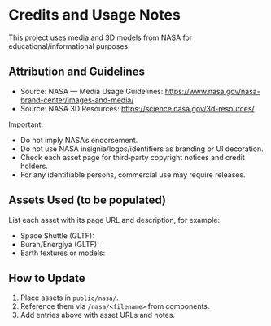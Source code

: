 # Credits and Usage Notes

This project uses media and 3D models from NASA for educational/informational purposes.

## Attribution and Guidelines
- Source: NASA — Media Usage Guidelines: https://www.nasa.gov/nasa-brand-center/images-and-media/
- Source: NASA 3D Resources: https://science.nasa.gov/3d-resources/

Important:
- Do not imply NASA’s endorsement.
- Do not use NASA insignia/logos/identifiers as branding or UI decoration.
- Check each asset page for third‑party copyright notices and credit holders.
- For any identifiable persons, commercial use may require releases.

## Assets Used (to be populated)
List each asset with its page URL and description, for example:

- Space Shuttle (GLTF): <asset URL>
- Buran/Energiya (GLTF): <asset URL>
- Earth textures or models: <asset URL>

## How to Update
1. Place assets in `public/nasa/`.
2. Reference them via `/nasa/<filename>` from components.
3. Add entries above with asset URLs and notes.